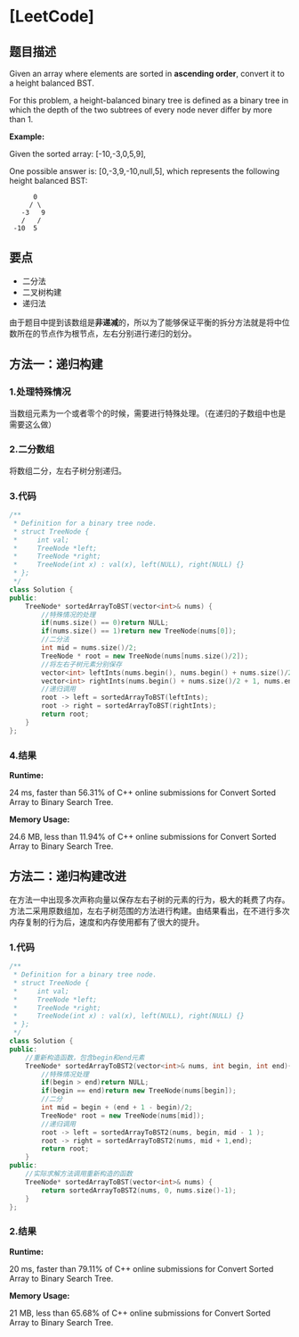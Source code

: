 # [LeetCode] 

## 题目描述

Given an array where elements are sorted in **ascending order**, convert it to a height balanced BST.

For this problem, a height-balanced binary tree is defined as a binary tree in which the depth of the two subtrees of every node never differ by more than 1.

**Example:**

Given the sorted array: [-10,-3,0,5,9],

One possible answer is: [0,-3,9,-10,null,5], which represents the following height balanced BST:
```
      0
     / \
   -3   9
   /   /
 -10  5
 ```

## 要点

* 二分法
* 二叉树构建
* 递归法

由于题目中提到该数组是**非递减**的，所以为了能够保证平衡的拆分方法就是将中位数所在的节点作为根节点，左右分别进行递归的划分。

## 方法一：递归构建

### 1.处理特殊情况

当数组元素为一个或者零个的时候，需要进行特殊处理。（在递归的子数组中也是需要这么做）

### 2.二分数组

将数组二分，左右子树分别递归。

### 3.代码

```C++
/**
 * Definition for a binary tree node.
 * struct TreeNode {
 *     int val;
 *     TreeNode *left;
 *     TreeNode *right;
 *     TreeNode(int x) : val(x), left(NULL), right(NULL) {}
 * };
 */
class Solution {
public:
    TreeNode* sortedArrayToBST(vector<int>& nums) {
        //特殊情况的处理
        if(nums.size() == 0)return NULL;
        if(nums.size() == 1)return new TreeNode(nums[0]);
        //二分法
        int mid = nums.size()/2;
        TreeNode * root = new TreeNode(nums[nums.size()/2]);
        //将左右子树元素分别保存
        vector<int> leftInts(nums.begin(), nums.begin() + nums.size()/2);
        vector<int> rightInts(nums.begin() + nums.size()/2 + 1, nums.end());
        //递归调用
        root -> left = sortedArrayToBST(leftInts);
        root -> right = sortedArrayToBST(rightInts);
        return root;
    }
};
```

### 4.结果

**Runtime:** 

24 ms, faster than 56.31% of C++ online submissions for Convert Sorted Array to Binary Search Tree.

**Memory Usage:** 

24.6 MB, less than 11.94% of C++ online submissions for Convert Sorted Array to Binary Search Tree.

## 方法二：递归构建改进

在方法一中出现多次声称向量以保存左右子树的元素的行为，极大的耗费了内存。方法二采用原数组加，左右子树范围的方法进行构建。由结果看出，在不进行多次内存复制的行为后，速度和内存使用都有了很大的提升。

### 1.代码

```C++
/**
 * Definition for a binary tree node.
 * struct TreeNode {
 *     int val;
 *     TreeNode *left;
 *     TreeNode *right;
 *     TreeNode(int x) : val(x), left(NULL), right(NULL) {}
 * };
 */
class Solution {
public:
    //重新构造函数，包含begin和end元素
    TreeNode* sortedArrayToBST2(vector<int>& nums, int begin, int end){
        //特殊情况处理
        if(begin > end)return NULL;
        if(begin == end)return new TreeNode(nums[begin]);
        //二分
        int mid = begin + (end + 1 - begin)/2;
        TreeNode* root = new TreeNode(nums[mid]);
        //递归调用
        root -> left = sortedArrayToBST2(nums, begin, mid - 1 );
        root -> right = sortedArrayToBST2(nums, mid + 1,end);
        return root;
    }
public:
    //实际求解方法调用重新构造的函数
    TreeNode* sortedArrayToBST(vector<int>& nums) {
        return sortedArrayToBST2(nums, 0, nums.size()-1);
    }
};
```
### 2.结果

**Runtime:** 

20 ms, faster than 79.11% of C++ online submissions for Convert Sorted Array to Binary Search Tree.

**Memory Usage:** 

21 MB, less than 65.68% of C++ online submissions for Convert Sorted Array to Binary Search Tree.
